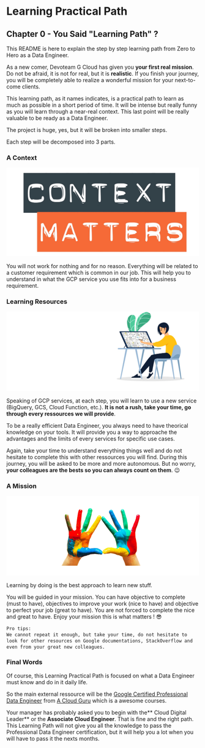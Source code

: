 # Learning Practical Path 

## Chapter 0 - You Said "Learning Path" ? 

This README is here to explain the step by step learning path from Zero to Hero as a Data Engineer. 

As a new comer, Devoteam G Cloud has given you **your first real mission**. Do not be afraid, it is not for real, but it is **realistic**. If you finish your journey, you will be completely able to realize a wonderful mission for your next-to-come clients. 

This learning path, as it names indicates, is a practical path to learn as much as possible in a short period of time. It will be intense but really funny as you will learn through a near-real context. This last point will be really valuable to be ready as a Data Engineer. 


The project is huge, yes, but it will be broken into smaller steps. 

Each step will be decomposed into 3 parts. 

### A Context

![context matters image](img/context_matters.jpeg)

You will not work for nothing and for no reason. Everything will be related to a customer requirement which is common in our job. This will help you to understand in what the GCP service you use fits into for a business requirement.


### Learning Resources

![learning resources image](img/learning_resources.jpeg)


Speaking of GCP services, at each step, you will learn to use a new service (BigQuery, GCS, Cloud Function, etc.). **It is not a rush, take your time, go through every ressources we will provide**. 

To be a really efficient Data Engineer, you always need to have theorical knowledge on your tools. It will provide you a way to approache the advantages and the limits of every services for specific use cases.

Again, take your time to understand everything things well and do not hesitate to complete this with other ressources you will find. During this journey, you will be asked to be more and more autonomous. But no worry, **your colleagues are the bests so you can always count on them**. 😉

### A Mission

![learning by doing image](img/learning_by_doing.png)

Learning by doing is the best approach to learn new stuff. 

You will be guided in your mission. You can have objective to complete (must to have), objectives to improve your work (nice to have) and objective to perfect your job (great to have). You are not forced to complete the nice and great to have. Enjoy your mission this is what matters ! 😎

```
Pro tips: 
We cannot repeat it enough, but take your time, do not hesitate to look for other resources on Google documentations, StackOverflow and even from your great new colleagues.
```


### Final Words

Of course, this Learning Practical Path is focused on what a Data Engineer must know and do in it daily life. 

So the main external ressource will be the [Google Certified Professional Data Engineer](https://learn.acloud.guru/course/gcp-certified-professional-data-engineer/) from [A Cloud Guru](https://acloudguru.com/) which is a awesome courses. 

Your manager has probably asked you to begin with the** Cloud Digital Leader** or the **Associate Cloud Engineer**. That is fine and the right path. 
This Learning Path will not give you all the knowledge to pass the Professional Data Engineer certification, but it will help you a lot when you will have to pass it the nexts months. 
